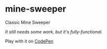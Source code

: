 # mine-sweeper
Classic Mine Sweeper

_It still needs some work, but it's fully-functional._

Play with it on [CodePen](https://codepen.io/edlinkiii/full/OJBmRPV) 
